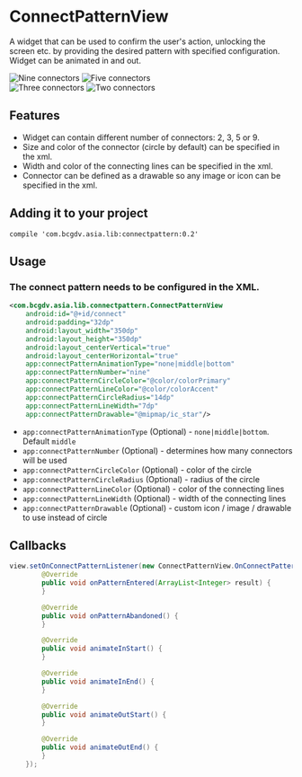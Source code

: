 # ConnectPatternView

A widget that can be used to confirm the user's action, unlocking the screen etc. by providing the desired pattern with specified configuration.
Widget can be animated in and out.

![Nine connectors](http://i.giphy.com/qw030BgWy58I.gif) ![Five connectors](http://i.giphy.com/awDeJACJcZTCU.gif) <br/> ![Three connectors](http://i.giphy.com/J5B3NZzyNU3zG.gif) ![Two connectors](http://i.giphy.com/CQND8zKV33Vpm.gif)

## Features

- Widget can contain different number of connectors: 2, 3, 5 or 9.
- Size and color of the connector (circle by default) can be specified in the xml.
- Width and color of the connecting lines can be specified in the xml.
- Connector can be defined as a drawable so any image or icon can be specified in the xml.


## Adding it to your project

    compile 'com.bcgdv.asia.lib:connectpattern:0.2'
    
## Usage

### The connect pattern needs to be configured in the XML.

```xml
<com.bcgdv.asia.lib.connectpattern.ConnectPatternView
    android:id="@+id/connect"
    android:padding="32dp"
    android:layout_width="350dp"
    android:layout_height="350dp"
    android:layout_centerVertical="true"
    android:layout_centerHorizontal="true"
    app:connectPatternAnimationType="none|middle|bottom"
    app:connectPatternNumber="nine"
    app:connectPatternCircleColor="@color/colorPrimary"
    app:connectPatternLineColor="@color/colorAccent"
    app:connectPatternCircleRadius="14dp"
    app:connectPatternLineWidth="7dp"
    app:connectPatternDrawable="@mipmap/ic_star"/>
```

- `app:connectPatternAnimationType` (Optional) - `none|middle|bottom`. Default `middle`
- `app:connectPatternNumber` (Optional) - determines how many connectors will be used
- `app:connectPatternCircleColor` (Optional) - color of the circle
- `app:connectPatternCircleRadius` (Optional) - radius of the circle
- `app:connectPatternLineColor` (Optional) - color of the connecting lines
- `app:connectPatternLineWidth` (Optional) - width of the connecting lines
- `app:connectPatternDrawable` (Optional) - custom icon / image / drawable to use instead of circle


## Callbacks

```java
view.setOnConnectPatternListener(new ConnectPatternView.OnConnectPatternListener() {
        @Override
        public void onPatternEntered(ArrayList<Integer> result) {
        }

        @Override
        public void onPatternAbandoned() {
        }

        @Override
        public void animateInStart() {
        }

        @Override
        public void animateInEnd() {
        }

        @Override
        public void animateOutStart() {
        }

        @Override
        public void animateOutEnd() {
        }
    });
```